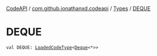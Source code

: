 [CodeAPI](../../index.md) / [com.github.jonathanxd.codeapi](../index.md) / [Types](index.md) / [DEQUE](.)

# DEQUE

`val DEQUE: `[`LoadedCodeType`](../../com.github.jonathanxd.codeapi.type/-loaded-code-type/index.md)`<`[`Deque`](http://docs.oracle.com/javase/6/docs/api/java/util/Deque.html)`<*>>`